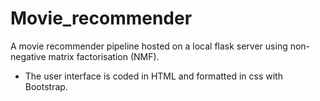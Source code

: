 # Movie_recommender
A movie recommender pipeline hosted on a local flask server using non-negative matrix factorisation (NMF).
* The user interface is coded in HTML and formatted in css with Bootstrap.

